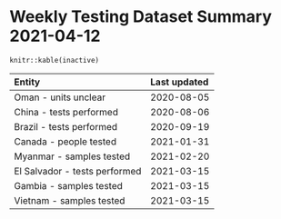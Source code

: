 Weekly Testing Dataset Summary 2021-04-12
=========================================

    knitr::kable(inactive)

<table>
<thead>
<tr class="header">
<th style="text-align: left;">Entity</th>
<th style="text-align: left;">Last updated</th>
</tr>
</thead>
<tbody>
<tr class="odd">
<td style="text-align: left;">Oman - units unclear</td>
<td style="text-align: left;">2020-08-05</td>
</tr>
<tr class="even">
<td style="text-align: left;">China - tests performed</td>
<td style="text-align: left;">2020-08-06</td>
</tr>
<tr class="odd">
<td style="text-align: left;">Brazil - tests performed</td>
<td style="text-align: left;">2020-09-19</td>
</tr>
<tr class="even">
<td style="text-align: left;">Canada - people tested</td>
<td style="text-align: left;">2021-01-31</td>
</tr>
<tr class="odd">
<td style="text-align: left;">Myanmar - samples tested</td>
<td style="text-align: left;">2021-02-20</td>
</tr>
<tr class="even">
<td style="text-align: left;">El Salvador - tests performed</td>
<td style="text-align: left;">2021-03-15</td>
</tr>
<tr class="odd">
<td style="text-align: left;">Gambia - samples tested</td>
<td style="text-align: left;">2021-03-15</td>
</tr>
<tr class="even">
<td style="text-align: left;">Vietnam - samples tested</td>
<td style="text-align: left;">2021-03-15</td>
</tr>
</tbody>
</table>
